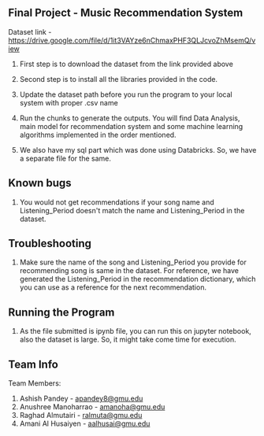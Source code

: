 ## Final Project - Music Recommendation System

Dataset link - https://drive.google.com/file/d/1it3VAYze6nChmaxPHF3QLJcvoZhMsemQ/view

1. First step is to download the dataset from the link provided above 

2. Second step is to install all the libraries provided in the code.

3. Update the dataset path before you run the program to your local system with proper .csv name

4. Run the chunks to generate the outputs. You will find Data Analysis, main model for recommendation system and some machine learning algorithms implemented in the order mentioned.

5. We also have my sql part which was done using Databricks. So, we have a separate file for the same.

## Known bugs

1. You would not get recommendations if your song name and Listening_Period doesn't match the name and Listening_Period in the dataset.

## Troubleshooting

1. Make sure the name of the song and Listening_Period you provide for recommending song is same in the dataset.
For reference, we have generated the Listening_Period in the recommendation dictionary, which you can use as a reference for the next recommendation.

## Running the Program

1. As the file submitted is ipynb file, you can run this on jupyter notebook, also the dataset is large. So, it might take come time for execution.

## Team Info

Team Members:
1. Ashish Pandey - apandey8@gmu.edu
2. Anushree Manoharrao - amanoha@gmu.edu
3. Raghad Almutairi - ralmuta@gmu.edu
4. Amani Al Husaiyen - aalhusai@gmu.edu
